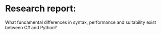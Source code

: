 <h1>Research report:</h1> 
What fundamental differences in syntax, performance and suitability exist between C# and Python?
